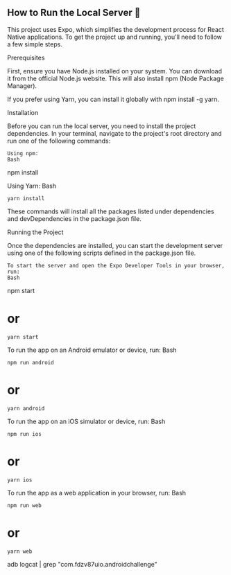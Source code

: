 ## How to Run the Local Server 🚀

This project uses Expo, which simplifies the development process for React Native applications. To get the project up and running, you'll need to follow a few simple steps.

Prerequisites

First, ensure you have Node.js installed on your system. You can download it from the official Node.js website. This will also install npm (Node Package Manager).

If you prefer using Yarn, you can install it globally with npm install -g yarn.

Installation

Before you can run the local server, you need to install the project dependencies. In your terminal, navigate to the project's root directory and run one of the following commands:

    Using npm:
    Bash

npm install

Using Yarn:
Bash

    yarn install

These commands will install all the packages listed under dependencies and devDependencies in the package.json file.

Running the Project

Once the dependencies are installed, you can start the development server using one of the following scripts defined in the package.json file.

    To start the server and open the Expo Developer Tools in your browser, run:
    Bash

npm start
# or
    yarn start

To run the app on an Android emulator or device, run:
Bash

    npm run android
# or
    yarn android

To run the app on an iOS simulator or device, run:
Bash

    npm run ios
# or
    yarn ios

To run the app as a web application in your browser, run:
Bash

    npm run web
# or
    yarn web

adb logcat | grep "com.fdzv87uio.androidchallenge"